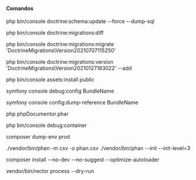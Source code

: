 #### Comandos

php bin/console doctrine:schema:update --force --dump-sql

php bin/console doctrine:migrations:diff

php bin/console doctrine:migrations:migrate 'DoctrineMigrations\Version20210707115250'

<!-- Skip migration -->
php bin/console doctrine:migrations:version 'DoctrineMigrations\Version20210127183022' --add

php bin/console assets:install public

symfony console debug:config BundleName

symfony console config:dump-reference BundleName

php phpDocumentor.phar

php bin/console debug:container

composer dump-env prod

./vendor/bin/phan -m csv -o phan.csv
./vendor/bin/phan --init --init-level=3

composer install --no-dev --no-suggest --optimize-autoloader

vendor/bin/rector process --dry-run
